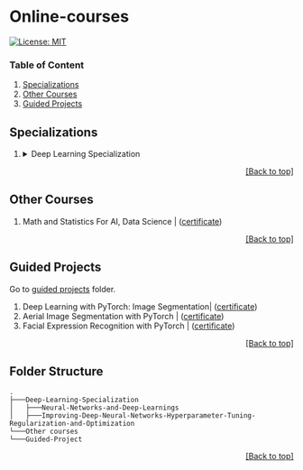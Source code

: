 # Online-courses

[![License: MIT](https://img.shields.io/badge/License-MIT-yellow.svg)](https://opensource.org/licenses/MIT)

### Table of Content
1. [Specializations](#specializations)
2. [Other Courses](#other-courses)
3. [Guided Projects](#guided-projects)

## Specializations

<ol type="1">
    <li>
    <details>
        <summary markdown="span">Deep Learning Specialization </summary>
        <ol type="a">
            <li>Neural Networks and Deep Learning | (<a href="https://coursera.org/share/875443d727265a3f3cc83af40cb15635">certificate</a>)</li>
            <li>Improving Deep Neural Networks Hyperparameter Tuning Regularization and Optimization | (<a herf=" ">ongoing</a>) </li>
        </ol>
    </details>
    </li>
</ol>


<p align="right"><a href="#coursera-courses">[Back to top]</a></p>

## Other Courses
<ol type="1">
    <li>Math and Statistics For AI, Data Science | (<a href="https://codebasics.io/certificate/CB-63-282324">certificate</a>)</li>
    </li>
    
</ol>

<p align="right"><a href="#coursera-courses">[Back to top]</a></p>

## Guided Projects
Go to [guided projects](https://github.com/Anks-9/Coursera_courses/tree/main/Guided-Project) folder.
<ol type="1">
    <li>Deep Learning with PyTorch: Image Segmentation| (<a href="https://coursera.org/share/c75d11d895fc67273ac3a84848297d8e">certificate</a>)</li>
    <li>Aerial Image Segmentation with PyTorch | (<a href="https://coursera.org/share/51678e5e29d1f7a53be0e15ea5a45827">certificate</a>)</li>
    <li>Facial Expression Recognition with PyTorch | (<a href="https://coursera.org/share/826ad5840d920c1cc71c9c14cc656bea">certificate</a>)</li>
</ol>

<p align="right"><a href="#coursera-courses">[Back to top]</a></p>

## Folder Structure

```
.
├───Deep-Learning-Specialization
│   ├───Neural-Networks-and-Deep-Learnings
│   ├───Improving-Deep-Neural-Networks-Hyperparameter-Tuning-Regularization-and-Optimization
└───Other courses
└───Guided-Project
```

<p align="right"><a href="#coursera-courses">[Back to top]</a></p>

